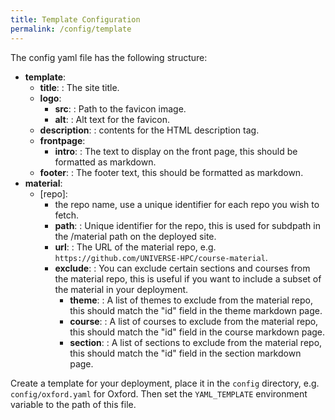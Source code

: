 ```yaml
---
title: Template Configuration
permalink: /config/template
---
```


The config yaml file has the following structure:

- **template**:
  - **title**:
    : The site title.
  - **logo**:
    - **src**:
      : Path to the favicon image.
    - **alt**:
      : Alt text for the favicon.
  - **description**:
    : contents for the HTML description tag.
  - **frontpage**:
    - **intro**:
      : The text to display on the front page, this should be formatted as markdown.
  - **footer**:
    : The footer text, this should be formatted as markdown.
- **material**:
  - [repo]:
    - the repo name, use a unique identifier for each repo you wish to fetch.
    - **path**:
      : Unique identifier for the repo, this is used for subdpath in the /material path on the deployed site.
    - **url**:
      : The URL of the material repo, e.g. `https://github.com/UNIVERSE-HPC/course-material`.
    - **exclude**:
      : You can exclude certain sections and courses from the material repo, this is useful if you want to include a subset of the material in your deployment.
      - **theme**:
        : A list of themes to exclude from the material repo, this should match the "id" field in the theme markdown page.
      - **course**:
        : A list of courses to exclude from the material repo, this should match the "id" field in the course markdown page.
      - **section**:
        : A list of sections to exclude from the material repo, this should match the "id" field in the section markdown page.

Create a template for your deployment, place it in the `config` directory, e.g. `config/oxford.yaml` for Oxford. Then set the `YAML_TEMPLATE` environment variable to the path of this file.
